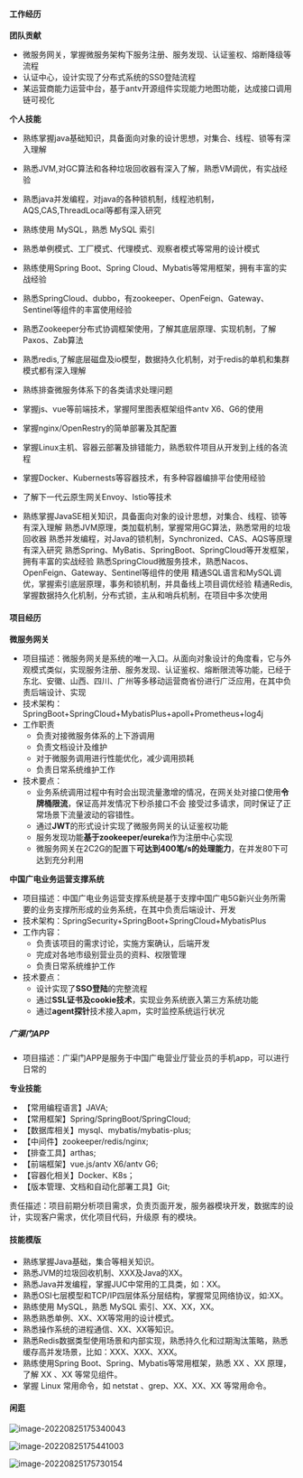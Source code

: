 #### 工作经历

**团队贡献**

- 微服务网关，掌握微服务架构下服务注册、服务发现、认证鉴权、熔断降级等流程
- 认证中心，设计实现了分布式系统的SS0登陆流程
- 某运营商能力运营中台，基于antv开源组件实现能力地图功能，达成接口调用链可视化

**个人技能**

- 熟练掌握java基础知识，具备面向对象的设计思想，对集合、线程、锁等有深入理解
- 熟悉JVM,对GC算法和各种垃圾回收器有深入了解，熟悉VM调优，有实战经验
- 熟悉java并发编程，对java的各种锁机制，线程池机制，AQS,CAS,ThreadLocal等都有深入研究
- 熟练使用 MySQL，熟悉 MySQL 索引
- 熟悉单例模式、工厂模式、代理模式、观察者模式等常用的设计模式
- 熟练使用Spring Boot、Spring Cloud、Mybatis等常用框架，拥有丰富的实战经验
- 熟悉SpringCloud、dubbo，有zookeeper、OpenFeign、Gateway、Sentinel等组件的丰富使用经验
- 熟悉Zookeeper分布式协调框架使用，了解其底层原理、实现机制，了解Paxos、Zab算法
- 熟悉redis,了解底层磁盘及io模型，数据持久化机制，对于redis的单机和集群模式都有深入理解
- 熟练排查微服务体系下的各类请求处理问题
- 掌握js、vue等前端技术，掌握阿里图表框架组件antv X6、G6的使用
- 掌握nginx/OpenRestry的简单部署及其配置
- 掌握Linux主机、容器云部署及排错能力，熟悉软件项目从开发到上线的各流程
- 掌握Docker、Kubernests等容器技术，有多种容器编排平台使用经验
- 了解下一代云原生网关Envoy、Istio等技术



- 熟练掌握JavaSE相关知识，具备面向对象的设计思想，对集合、线程、锁等有深入理解
  熟悉JVM原理，类加载机制，掌握常用GC算法，熟悉常用的垃圾回收器
  熟悉并发编程，对Java的锁机制，Synchronized、CAS、AQS等原理有深入研究
  熟悉Spring、MyBatis、SpringBoot、SpringCloud等开发框架，拥有丰富的实战经验
  熟悉SpringCloud微服务技术，熟悉Nacos、OpenFeign、Gateway、Sentinel等组件的使用
  精通SQL语言和MySQL调优，掌握索引底层原理，事务和锁机制，并具备线上项目调优经验
  精通Redis,掌握数据持久化机制，分布式锁，主从和哨兵机制，在项目中多次使用

#### 项目经历

**微服务网关**

- 项目描述：微服务网关是系统的唯一入口。从面向对象设计的角度看，它与外观模式类似，实现服务注册、服务发现、认证鉴权、熔断限流等功能，已经于东北、安徽、山西、四川、广州等多移动运营商省份进行广泛应用，在其中负责后端设计、实现
- 技术架构：SpringBoot+SpringCloud+MybatisPlus+apoll+Prometheus+log4j
- 工作职责
  - 负责对接微服务体系的上下游调用
  - 负责文档设计及维护
  - 对于微服务调用进行性能优化，减少调用损耗
  - 负责日常系统维护工作
- 技术要点：
  - 业务系统调用过程中有时会出现流量激增的情况，在网关处对接口使用**令牌桶限流**，保证高并发情况下秒杀接口不会
    接受过多请求，同时保证了正常场景下流量波动的容错性。
  - 通过**JWT**的形式设计实现了微服务网关的认证鉴权功能
  - 服务发现功能**基于zookeeper/eureka**作为注册中心实现
  - 微服务网关在2C2G的配置下**可达到400笔/s的处理能力**，在并发80下可达到充分利用

**中国广电业务运营支撑系统**

- 项目描述：中国广电业务运营支撑系统是基于支撑中国广电5G新兴业务所需要的业务支撑所形成的业务系统，在其中负责后端设计、开发
- 技术架构：SpringSecurity+SpringBoot+SpringCloud+MybatisPlus
- 工作内容：
  - 负责该项目的需求讨论，实施方案确认，后端开发
  - 完成对各地市级别营业员的资料、权限管理
  - 负责日常系统维护工作
- 技术要点：
  - 设计实现了**SSO登陆**的完整流程
  - 通过**SSL证书及cookie技术**，实现业务系统嵌入第三方系统功能
  - 通过**agent探针**技术接入apm，实时监控系统运行状况

##### 广渠门APP

- 项目描述：广渠门APP是服务于中国广电营业厅营业员的手机app，可以进行日常的 

**专业技能**

- 【常用编程语言】JAVA;
- 【常用框架】Spring/SpringBoot/SpringCloud;
- 【数据库相关】mysql、mybatis/mybatis-plus;
- 【中间件】zookeeper/redis/nginx;
- 【排查工具】arthas;
- 【前端框架】vue.js/antv X6/antv G6;
- 【容器化相关】Docker、K8s；
- 【版本管理、文档和自动化部署工具】Git;



责任描述：项目前期分析项目需求，负责页面开发，服务器模块开发，数据库的设计，实现客户需求，优化项目代码，升级原
有的模块。



#### 技能模版

- 熟练掌握Java基础，集合等相关知识。
- 熟悉JVM的垃圾回收机制、XXX及Java的XX。
- 熟悉Java并发编程，掌握JUC中常用的工具类，如：XX。
- 熟悉OSI七层模型和TCP/IP四层体系分层结构，掌握常见网络协议，如:XX。
- 熟练使用 MySQL，熟悉 MySQL 索引、XX、XX，XX。
- 熟悉熟悉单例、XX、XX等常用的设计模式。
- 熟悉操作系统的进程通信、XX、XX等知识。
- 熟悉Redis数据类型使用场景和内部实现，熟悉持久化和过期淘汰策略，熟悉缓存高并发场景，比如：XXX、XXX、XXX。
- 熟练使用Spring Boot、Spring、Mybatis等常用框架，熟悉 XX 、XX 原理，了解 XX 、XX 等常见组件。
- 掌握 Linux 常用命令，如 netstat 、grep、XX、XX、XX 等常用命令。





#### 闲逛

![image-20220825175340043](http://rgwngkfs9.hn-bkt.clouddn.com/image-20220825175340043.png)

![image-20220825175441003](http://rgwngkfs9.hn-bkt.clouddn.com/image-20220825175441003.png)

![image-20220825175730154](C:\Users\Administrator\AppData\Roaming\Typora\typora-user-images\image-20220825175730154.png)